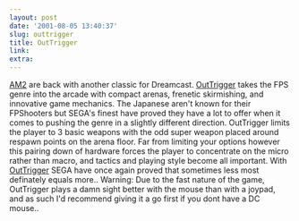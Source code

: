 ```yaml
---
layout: post
date: '2001-08-05 13:40:37'
slug: outtrigger
title: OutTrigger
link: 
extra: 
---
```


[AM2](http://www.sega-rd2.com/outtrigger/) are back with another classic for Dreamcast. [OutTrigger](http://dreamcast.ign.com/reviews/12966.html) takes the FPS genre into the arcade with compact arenas, frenetic skirmishing, and innovative game mechanics. The Japanese aren't known for their FPShooters but SEGA's finest have proved they have a lot to offer when it comes to pushing the genre in a slightly different direction. OutTrigger limits the player to 3 basic weapons with the odd super weapon placed around respawn points on the arena floor. Far from limiting your options however this pairing down of hardware forces the player to concentrate on the micro rather than macro, and tactics and playing style become all important. With [OutTrigger](http://www.gamesstreet.infront.co.uk/Show.jhtml?prod_id=11423501) SEGA have once again proved that sometimes less most definately equals more.. 
Warning: Due to the fast nature of the game, OutTrigger plays a damn sight better with the mouse than with a joypad, and as such I'd recommend giving it a go first if you dont have a DC mouse..
